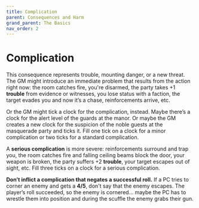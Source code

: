 ```yaml
---
title: Complication
parent: Consequences and Harm
grand_parent: The Basics
nav_order: 2
---
```


# Complication
This consequence represents trouble, mounting danger, or a new threat. The GM might introduce an immediate problem that results from the action right now: the room catches fire, you're disarmed, the party takes +1 **trouble** from evidence or witnesses, you lose status with a faction, the target evades you and now it’s a chase, reinforcements arrive, etc.

Or the GM might tick a clock for the complication, instead. Maybe there’s a clock for the alert level of the guards at the manor. Or maybe the GM creates a new clock for the suspicion of the noble guests at the masquerade party and ticks it. Fill one tick on a clock for a minor complication or two ticks for a standard complication.

A **serious complication** is more severe: reinforcements surround and trap you, the room catches fire and falling ceiling beams block the door, your weapon is broken, the party suffers +2 **trouble**, your target escapes out of sight, etc. Fill three ticks on a clock for a serious complication.

**Don’t inflict a complication that negates a successful roll.** If a PC tries to corner an enemy and gets a **4/5**, don't say that the enemy escapes. The player’s roll succeeded, so the enemy is cornered... maybe the PC has to wrestle them into position and during the scuffle the enemy grabs their gun.
